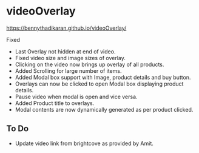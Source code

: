 # videoOverlay
https://bennythadikaran.github.io/videoOverlay/

Fixed

- Last Overlay not hidden at end of video.
- Fixed video size and image sizes of overlay.
- Clicking on the video now brings up overlay of all products.
- Added Scrolling for large number of items.
- Added Modal box support with Image, product details and buy button.
- Overlays can now be clicked to open Modal box displaying product details.
- Pause video when modal is open and vice versa.
- Added Product title to overlays.
- Modal contents are now dynamically generated as per product clicked.


To Do
-
- Update video link from brightcove as provided by Amit.
